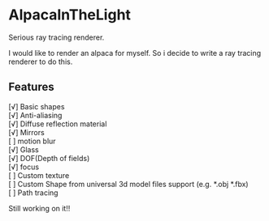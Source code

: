 # AlpacaInTheLight
Serious ray tracing renderer.

I would like to render an alpaca for myself. So i decide to write a ray tracing renderer to do this. 

## Features
[√] Basic shapes <br/>
[√] Anti-aliasing <br/>
[√] Diffuse reflection material <br/>
[√] Mirrors <br/>
[ ] motion blur <br/>
[√] Glass <br/>
[√] DOF(Depth of fields) <br/>
[√] focus <br/>
[ ] Custom texture <br/>
[ ] Custom Shape from universal 3d model files support (e.g. *.obj *.fbx) <br/>
[ ] Path tracing <br/>

Still working on it!!
